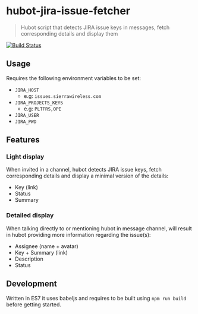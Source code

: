 hubot-jira-issue-fetcher
========================
> Hubot script that detects JIRA issue keys in messages, fetch corresponding details and display them


[![Build Status](https://travis-ci.org/AirVantage/hubot-jira-issue-fetcher.svg?branch=master)](https://travis-ci.org/AirVantage/hubot-jira-issue-fetcher)

## Usage
Requires the following environment variables to be set:

- `JIRA_HOST`
    + e.g: `issues.sierrawireless.com`
- `JIRA_PROJECTS_KEYS`
    + e.g: `PLTFRS,OPE`
- `JIRA_USER`
- `JIRA_PWD`

## Features

### Light display

When invited in a channel, hubot detects JIRA issue keys, fetch corresponding details and display a minimal version of the details:

- Key (link)
- Status
- Summary

### Detailed display

When talking directly to or mentioning hubot in message channel, will result in hubot providing more information regarding the issue(s):

- Assignee (name + avatar)
- Key + Summary (link)
- Description
- Status

## Development

Written in ES7 it uses babeljs and requires to be built using `npm run build` before getting started.
